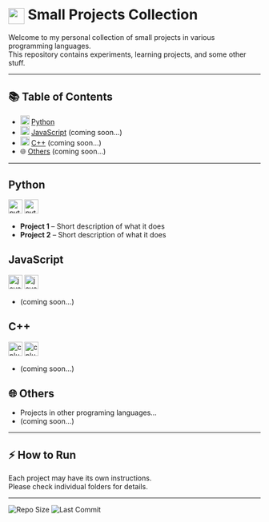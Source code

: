 # <img src="https://media3.giphy.com/media/v1.Y2lkPTc5MGI3NjExYm85Z2RmZjRhcDI5NHJoaTNnbmk5azdobnRyeWpmbmZ2amtkcmVwaSZlcD12MV9pbnRlcm5hbF9naWZfYnlfaWQmY3Q9cw/uMaVlcNSxWl1F1mDb1/giphy.gif" height="32" style="vertical-align: middle;"/> Small Projects Collection

Welcome to my personal collection of small projects in various programming languages.  
This repository contains experiments, learning projects, and some other stuff.

---

## 📚 Table of Contents
- <img src="https://cdn.jsdelivr.net/gh/devicons/devicon@latest/icons/python/python-original.svg" height="18"/> [Python](#python)
- <img src="https://cdn.jsdelivr.net/gh/devicons/devicon@latest/icons/javascript/javascript-original.svg" height="18"/> [JavaScript](#javascript) (coming soon...)
- <img src="https://cdn.jsdelivr.net/gh/devicons/devicon@latest/icons/cplusplus/cplusplus-original.svg" height="18"/> [C++](#c) (coming soon...)
- 🌐 [Others](#others) (coming soon...)
---

## Python

<div>
  <img src="https://cdn.jsdelivr.net/gh/devicons/devicon@latest/icons/python/python-original.svg" height="28" alt="python logo"/>
  <img src="https://img.shields.io/badge/Python-3776AB?style=flat&logo=python&logoColor=white" height="28" alt="python badge"/>
</div>

- **Project 1** – Short description of what it does  
- **Project 2** – Short description of what it does  

## JavaScript

<div>
  <img src="https://cdn.jsdelivr.net/gh/devicons/devicon@latest/icons/javascript/javascript-original.svg" height="28" alt="javascript logo"/>
  <img src="https://img.shields.io/badge/JavaScript-F7DF1E?style=flat&logo=javascript&logoColor=black" height="28" alt="javascript badge"/>
</div>

- (coming soon...)

## C++

<div>
  <img src="https://cdn.jsdelivr.net/gh/devicons/devicon@latest/icons/cplusplus/cplusplus-original.svg" height="28" alt="cplusplus logo"/>
  <img src="https://img.shields.io/badge/C++-00599C?style=flat&logo=c%2B%2B&logoColor=white" height="28" alt="cplusplus badge"/>
</div>

- (coming soon...)  

## 🌐 Others
- Projects in other programing languages...
- (coming soon...)

---

## ⚡ How to Run
Each project may have its own instructions.  
Please check individual folders for details.

---

![Repo Size](https://img.shields.io/github/repo-size/NaN-code01/Small_Projects_Collection)
![Last Commit](https://img.shields.io/github/last-commit/NaN-code01/Small_Projects_Collection)
